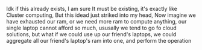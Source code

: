 
Idk if this already exists, I am sure It must be existing, it's exactly like Cluster computing, But this idead just striked into my head, Now imagine we have exhausted our ram, or we need more ram to compute anything, our single laptop cannot afford so much, ususally we tend to go fo cloud solutions, but what if we could use up our friend's laptops, we could aggregate all our friend's laptop's ram into one, and perform the operation
